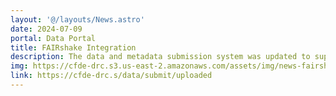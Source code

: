 ```yaml
---
layout: '@/layouts/News.astro'
date: 2024-07-09
portal: Data Portal
title: FAIRshake Integration
description: The data and metadata submission system was updated to support FAIR assessment of uploaded digital objects by the DCCs. The FAlRshake insignia is now displayed near each uploaded digital object.
img: https://cfde-drc.s3.us-east-2.amazonaws.com/assets/img/news-fairshake.png
link: https://cfde-drc.s/data/submit/uploaded
---
```

